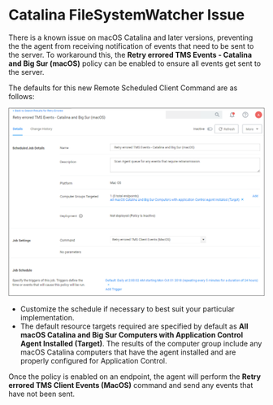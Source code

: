 [title]: # (macOS - FileSystemWatcher)
[tags]: # (catalina,big sur)
[priority]: # (11)
# Catalina FileSystemWatcher Issue

There is a known issue on macOS Catalina and later versions, preventing the the agent from receiving notification of events that need to be sent to the server. To workaround this, the __Retry errored TMS Events - Catalina and Big Sur (macOS)__ policy can be enabled to ensure all events get sent to the server.

The defaults for this new Remote Scheduled Client Command are as follows:

![retry errored](images/catalina/retry-events-1.png)

* Customize the schedule if necessary to best suit your particular implementation.
* The default resource targets required are specified by default as __All macOS Catalina and Big Sur Computers with Application Control Agent Installed (Target)__. The results of the computer group include any macOS Catalina computers that have the agent installed and are properly configured for Application Control.

Once the policy is enabled on an endpoint, the agent will perform the __Retry errored TMS Client Events (MacOS)__ command and send any events that have not been sent.
